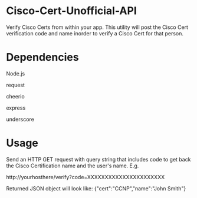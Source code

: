 Cisco-Cert-Unofficial-API
===========

Verify Cisco Certs from within your app. This utility will post the Cisco Cert verification code and name inorder to verify a Cisco Cert for that person.

Dependencies
===========
Node.js

request

cheerio

express

underscore

Usage
===========
Send an HTTP GET request with query string that includes code to get back the Cisco Certification name and the user's name.
E.g.

http://yourhosthere/verify?code=XXXXXXXXXXXXXXXXXXXXXX

Returned JSON object will look like:
{"cert":"CCNP","name":"John Smith"}